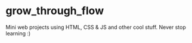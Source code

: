 # grow_through_flow
Mini web projects using HTML, CSS &amp; JS and other cool stuff. Never stop learning :)
